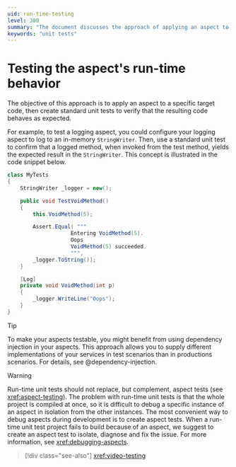 ```yaml
---
uid: run-time-testing
level: 300
summary: "The document discusses the approach of applying an aspect to a target code and creating unit tests to verify the resulting code's behavior, using a logging aspect as an example."
keywords: "unit tests"
---
```


# Testing the aspect's run-time behavior

The objective of this approach is to apply an aspect to a specific target code, then create standard unit tests to verify that the resulting code behaves as expected.

For example, to test a logging aspect, you could configure your logging aspect to log to an in-memory `StringWriter`. Then, use a standard unit test to confirm that a logged method, when invoked from the test method, yields the expected result in the `StringWriter`. This concept is illustrated in the code snippet below.

```cs
class MyTests
{
    StringWriter _logger = new();

    public void TestVoidMethod()
    {
        this.VoidMethod(5);

        Assert.Equal( """
                    Entering VoidMethod(5).
                    Oops
                    VoidMethod(5) succeeded.
                    """,
        _logger.ToString());
    }

    [Log]
    private void VoidMethod(int p)
    {
        _logger.WriteLine("Oops");
    }
}
```

> [!TIP]
> To make your aspects testable, you might benefit from using dependency injection in your aspects. This approach allows you to supply different implementations of your services in test scenarios than in productions scenarios. For details, see @dependency-injection.

> [!WARNING]
> Run-time unit tests should not replace, but complement, aspect tests (see <xref:aspect-testing>). The problem with run-time unit tests is that the whole project is compiled at once, so it is difficult to debug a specific instance of an aspect in isolation from the other instances. The most convenient way to debug aspects during development is to create aspect tests. When a run-time unit test project fails to build because of an aspect, we suggest to create an aspect test to isolate, diagnose and fix the issue. For more information, see <xref:debugging-aspects>.


> [!div class="see-also"]
> <xref:video-testing>



